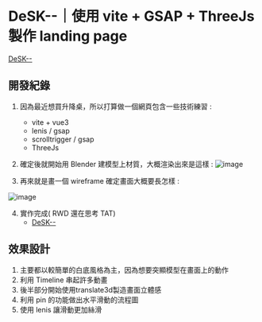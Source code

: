 # DeSK--｜使用 vite + GSAP + ThreeJs 製作 landing page

[DeSK--](https://tangtang1b1b.github.io/vite-three-gsap---landing-page)

## 開發紀錄
1. 因為最近想買升降桌，所以打算做一個網頁包含一些技術練習 :
    * vite + vue3
    * lenis / gsap
    * scrolltrigger / gsap
    * ThreeJs
2. 確定後就開始用 Blender 建模型上材質，大概渲染出來是這樣 :
![image](https://i.imgur.com/WbzwlPf.png)
  
3. 再來就是畫一個 wireframe 確定畫面大概要長怎樣 :
  
![image](https://i.imgur.com/tbYyMBK.jpeg)

4. 實作完成( RWD 還在思考 TAT)
    * [DeSK--](https://tangtang1b1b.github.io/vite-three-gsap---landing-page)
## 效果設計
1. 主要都以較簡單的白底風格為主，因為想要突顯模型在畫面上的動作
2. 利用 Timeline 串起許多動畫
3. 後半部分開始使用translate3d製造畫面立體感
4. 利用 pin 的功能做出水平滑動的流程圖
5. 使用 lenis 讓滑動更加絲滑
